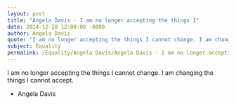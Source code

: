```yaml
---
layout: post
title: "Angela Davis - I am no longer accepting the things I"
date: 2024-12-28 12:00:00 -0000
author: Angela Davis
quote: "I am no longer accepting the things I cannot change. I am changing the things I cannot accept."
subject: Equality
permalink: /Equality/Angela Davis/Angela Davis - I am no longer accepting the things I
---
```


I am no longer accepting the things I cannot change. I am changing the things I cannot accept.

- Angela Davis
